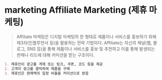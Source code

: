 # marketing Affiliate Marketing (제휴 마케팅)

> Affiliate 마케팅은 디지털 마케팅의 한 형태로 제품이나 서비스를 홍보하기 위해 제3자(인플루언서 등)을 활용하는 전략 기법이다. Affiliate는 자신의 채널(웹, 블로그, SNS 등)을 통해 제품이나 서비스를 홍보 및 추천하고 이를 통해 발생되는 판매나 리드에 대해 커미션을 받는 구조이다.

```md
1. 제휴인이 광고를 게재 또는 링크, 쿠폰, 코드 등을 제공
2. 고객이 광고를 클릭하여 제품을 구매
3. 제휴인은 판매액의 일정 비율을 커미션으로 받음
```

